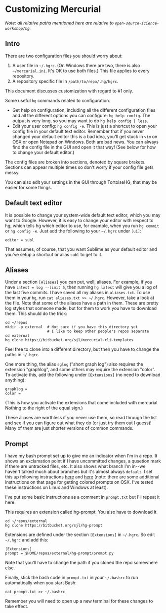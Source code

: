 Customizing Mercurial
=====================

*Note: all relative paths mentioned here are relative to `open-source-science-workshop/hg`.*


## Intro
There are two configuration files you should worry about:

 1. A user file in `~/.hgrc`.
    (On Windows there are two, there is also `~/mercurial.ini`.
    It's OK to use both files.)
    This file applies to every repository.
 2. A repository specific file in `/path/to/repo/.hg/hgrc`.

This document discusses customization with regard to #1 only.

Some useful `hg` commands related to configuration.

 - Get help on configuration, including all the different configuration files and all the different options you can configure: `hg help config`.
   The output is very long, so you may want to do `hg help config | less`.
 - Edit your user config: `hg config -e`.
   This is just a shortcut to open your config file in your default text editor.
   Remember that if you never changed your default editor this is a bad idea,
   you'll get stuck in `vim` on OSX or open Notepad on Windows.
   Both are bad news.
   You can always find the config file in the GUI and open it that way!
   (See below for how to change your default editor.)

The config files are broken into sections, denoted by square brakets.
Sections can appear multiple times so don't worry if your config file gets messy.

You can also edit your settings in the GUI through TortoiseHG, that may be easier for some things.


## Default text editor

It is possible to change your system-wide default text editor, which you may want to Google.
However, it is easy to change your editor with respect to hg, which tells hg which editor to use, for example, when you run `hg commit` or `hg config -e`.
Just add the following to your `~/.hgrc` under `[ui]`:

    editor = subl

That assumes, of course, that you want Sublime as your default editor and you've setup a shortcut or alias `subl` to get to it.


## Aliases
Under a section `[Aliases]` you can put, well, aliases.
For example, if you have `latest = log --limit 5`, then running `hg latest` will give you a log of the last five commits.
I have saved all my aliases in `aliases.txt`.
To use them in your `hg`, run `cat aliases.txt >> ~/.hgrc`.
However, take a look at the file.
Note that some of the aliases have a path in them.
These are pretty log styles that someone made, but for them to work you have to download them.
This should do the trick:

    cd ~/repos
    mkdir -p external  # Not sure if you have this directory yet
                       # I like to keep other people's repos separate
    cd external
    hg clone https://bitbucket.org/sjl/mercurial-cli-templates

Feel free to clone into a different directory, but then you have to change the paths in `~/.hgrc`.

One more thing, the alias `sglog` ("short graph log") also requires the extension "graphlog",
and some others may require the extension "color".
To activate this, add the following under `[Extensions]` (no need to download anything):

    graphlog =
    color =

(This is how you activate the extensions that come included with mercurial.
Nothing to the right of the equal sign.)

These aliases are worthless if you never use them, so read through the list and see if you can figure out what they do (or just try them out I guess)!
Many of them are just shorter versions of common commands.


## Prompt
I have my bash prompt set up to give me an indicator when I'm in a repo.
It shows an exclamation point if I have uncommitted changes, a qusetion mark if there are untracked files, etc.
It also shows what branch I'm in--we haven't talked much about branches but it's almost always `default`.
I set this up following instructions [here](http://stevelosh.com/blog/2009/03/candy-colored-terminal/) and [here](http://stevelosh.com/blog/2009/03/mercurial-bash-prompts/
)
(note: there are some additional instructions on that page for getting colored prompts on OSX.
I've tested these instructions on Linux and Windows at least).

I've put some basic instructions as a comment in `prompt.txt` but I'll repeat it here.

This requires an extension called hg-prompt.
You also have to download it.

    cd ~/repos/external
    hg clone https://bitbucket.org/sjl/hg-prompt

Extensions are defined under the section `[Extensions]` in `~/.hgrc`.
So edit `~/.hgrc` and add this:

    [Extensions]
    prompt = $HOME/repos/external/hg-prompt/prompt.py

Note that you'll have to change the path if you cloned the repo somewhere else.

Finally, stick the bash code in `prompt.txt` in your `~/.bashrc` to run automatically when you start Bash:

    cat prompt.txt >> ~/.bashrc

Remember you will need to open up a new terminal for these changes to take effect.
